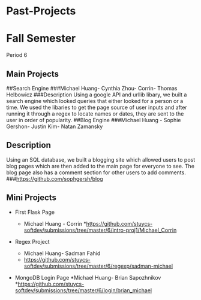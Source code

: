 Past-Projects
=============
# Fall Semester
Period 6
## Main Projects

##Search Engine
###Michael Huang- Cynthia Zhou- Corrin- Thomas Helbowicz 
###Description
Using a google API and urllib libary, we built a search engine which looked queries that either looked for a person or a time. We used the libaries to get the page source of user inputs and after running it through a regex to locate names or dates, they are sent to the user in order of popularity.
##Blog Engine
###Michael Huang - Sophie Gershon- Justin Kim- Natan Zamansky
## Description
Using an SQL database, we built a blogging site which allowed users to post blog pages which are then added to the main page for everyone to see. The blog page also has a comment section for other users to add comments.
###https://github.com/sophgersh/blog

## Mini Projects

* First Flask Page
  * Michael Huang - Corrin 
  *https://github.com/stuycs-softdev/submissions/tree/master/6/intro-proj1/Michael_Corrin

* Regex Project
  * Michael Huang- Sadman Fahid 
  * https://github.com/stuycs-softdev/submissions/tree/master/6/regexp/sadman-michael
 
* MongoDB Login Page
  *Michael Huang- Brian Sapozhnikov
  *https://github.com/stuycs-softdev/submissions/tree/master/6/login/brian_michael


